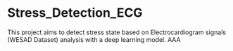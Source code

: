 # Stress_Detection_ECG
This project aims to detect stress state based on Electrocardiogram signals (WESAD Dataset) analysis with a deep learning model. AAA
